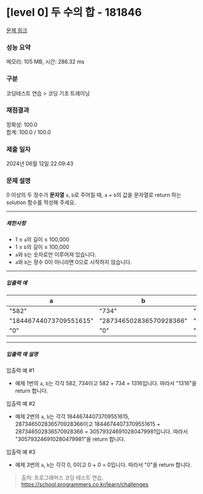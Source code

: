 # [level 0] 두 수의 합 - 181846 

[문제 링크](https://school.programmers.co.kr/learn/courses/30/lessons/181846) 

### 성능 요약

메모리: 105 MB, 시간: 286.32 ms

### 구분

코딩테스트 연습 > 코딩 기초 트레이닝

### 채점결과

정확성: 100.0<br/>합계: 100.0 / 100.0

### 제출 일자

2024년 06월 12일 22:09:43

### 문제 설명

<p>0 이상의 두 정수가 <strong>문자열</strong> <code>a</code>, <code>b</code>로 주어질 때, <code>a</code> + <code>b</code>의 값을 문자열로 return 하는 solution 함수를 작성해 주세요.</p>

<hr>

<h5>제한사항</h5>

<ul>
<li>1 ≤ <code>a</code>의 길이 ≤ 100,000</li>
<li>1 ≤ <code>b</code>의 길이 ≤ 100,000</li>
<li><code>a</code>와 <code>b</code>는 숫자로만 이루어져 있습니다.</li>
<li><code>a</code>와 <code>b</code>는 정수 0이 아니라면 0으로 시작하지 않습니다.</li>
</ul>

<hr>

<h5>입출력 예</h5>
<table class="table">
        <thead><tr>
<th>a</th>
<th>b</th>
<th>result</th>
</tr>
</thead>
        <tbody><tr>
<td>"582"</td>
<td>"734"</td>
<td>"1316"</td>
</tr>
<tr>
<td>"18446744073709551615"</td>
<td>"287346502836570928366"</td>
<td>"305793246910280479981"</td>
</tr>
<tr>
<td>"0"</td>
<td>"0"</td>
<td>"0"</td>
</tr>
</tbody>
      </table>
<hr>

<h5>입출력 예 설명</h5>

<p>입출력 예 #1</p>

<ul>
<li>예제 1번의 <code>a</code>, <code>b</code>는 각각 582, 734이고 582 + 734 = 1316입니다. 따라서 "1316"을 return 합니다.</li>
</ul>

<p>입출력 예 #2</p>

<ul>
<li>예제 2번의 <code>a</code>, <code>b</code>는 각각 18446744073709551615, 287346502836570928366이고 18446744073709551615 + 287346502836570928366 = 305793246910280479981입니다. 따라서 "305793246910280479981"을 return 합니다.</li>
</ul>

<p>입출력 예 #3</p>

<ul>
<li>예제 3번의 <code>a</code>, <code>b</code>는 각각 0, 0이고 0 + 0 = 0입니다. 따라서 "0"을 return 합니다.</li>
</ul>


> 출처: 프로그래머스 코딩 테스트 연습, https://school.programmers.co.kr/learn/challenges